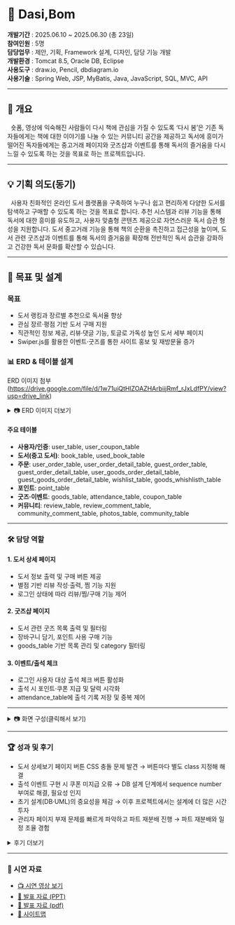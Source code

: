 # 🌸 Dasi,Bom

**개발기간** : ﻿2025.06.10 ~ 2025.06.30 (총 23일)  
**참여인원** : 5명  
**담당업무** : ﻿제안, 기획, Framework 설계, 디자인, 담당 기능 개발  
**개발환경** : Tomcat 8.5, Oracle DB, Eclipse  
**사용도구** : ﻿draw.io, Pencil, dbdiagram.io  
**사용기술** : ﻿Spring Web, JSP, MyBatis, Java, JavaScript, SQL, MVC, API  

---

## 📖 개요
&nbsp;&nbsp;숏폼, 영상에 익숙해진 사람들이 다시 책에 관심을 가질 수 있도록 ‘다시 봄’은 기존 독자들에게는 책에 대한 이야기를 나눌 수 있는 커뮤니티 공간을 제공하고 독서에 흥미가 떨어진 독자들에게는 중고거래 페이지와 굿즈샵과 이벤트를 통해 독서의 즐거움을 다시 느낄 수 있도록 하는 것을 목표로 하는 프로젝트입니다.  

---

## 💡 기획 의도(동기)
﻿&nbsp;&nbsp;사용자 친화적인 온라인 도서 플랫폼을 구축하여 누구나 쉽고 편리하게 다양한 도서를 탐색하고 구매할 수 있도록 하는 것을 목표로 합니다. 추천 시스템과 리뷰 기능을 통해 독서에 대한 흥미를 유도하고, 사용자 맞춤형 콘텐츠 제공으로 자연스러운 독서 습관 형성을 지원합니다. 도서 중고거래 기능을 통해 책의 순환을 촉진하고 접근성을 높이며, 도서 관련 굿즈샵과 이벤트를 통해 독서의 즐거움을 확장해 전반적인 독서 습관을 강화하고 건강한 독서 문화를 확산할 수 있습니다.


---

## 🎯 목표 및 설계
### 목표
- 도서 랭킹과 장르별 추천으로 독서율 향상
- 관심 장르·평점 기반 도서 구매 지원
- 직관적인 정보 제공, 리뷰·댓글 기능, 토글로 가독성 높인 도서 세부 페이지
- Swiper.js를 활용한 이벤트·굿즈를 통한 사이트 홍보 및 재방문율 증가 

### 📊 ERD & 테이블 설계
ERD 이미지 첨부 (https://drive.google.com/file/d/1w71uiQtHlZOAZHArbiijRmf_rJxLdfPY/view?usp=drive_link)

<details>
<summary>📷 ERD 이미지 더보기</summary>
  
<img width="2429" height="1409" alt="ERD" src="https://github.com/user-attachments/assets/d770190d-1c78-403a-a2d4-32aea779f2e1" />

</details>

#### 주요 테이블
- ﻿**사용자/인증**: user_table, user_coupon_table
- **도서(중고 도서)**: book_table, used_book_table
- **주문**: user_order_table, user_order_detail_table, guest_order_table, guest_order_detail_table, user_goods_order_detail_table, guest_goods_order_detail_table, wishlist_table, goods_whishlisth_table 
- **포인트**: point_table
- **굿즈·이벤트**: goods_table, attendance_table, coupon_table
- **커뮤니티**: review_table, review_comment_table, community_comment_table, photos_table, community_table


---

### 🛠️ 담당 역할
#### 1. 도서 상세 페이지
- 도서 정보 출력 및 구매 버튼 제공
- 별점 기반 리뷰 작성·출력, 찜 기능 지원
- 로그인 상태에 따라 리뷰/찜/구매 기능 제어

#### 2. 굿즈샵 페이지
- 도서 관련 굿즈 목록 출력 및 필터링
- 장바구니 담기, 포인트 사용 구매 기능
- goods_table 기반 목록 관리 및 category 필터링 

#### 3. 이벤트/출석 체크
- 로그인 사용자 대상 출석 체크 버튼 활성화
- 출석 시 포인트·쿠폰 지급 및 달력 시각화
- attendance_table에 출석 기록 저장 및 중복 제어

---

<details>
<summary>📷 화면 구성(클릭해서 보기) </summary>


|구분| 화면 | 미리보기 |
|----------|----------|----------|
|공통| 메인화면 | <img width="683" height="356" alt="image" src="https://github.com/user-attachments/assets/a790981f-18a9-4bde-8c4f-5d3119fd92e4" /> |
|공통| 굿즈 페이지 | <img width="502" height="307" alt="image" src="https://github.com/user-attachments/assets/d26cfbdc-9ebd-458e-8c38-23ac772a4ab6" /> |
|공통| 굿즈 상세 페이지 & 더보기| <img width="965" height="582" alt="image" src="https://github.com/user-attachments/assets/ad5149a7-d93f-42d3-b0f9-91603c72c3ec" /> <img width="460" height="301" alt="image" src="https://github.com/user-attachments/assets/f772022c-9836-45dc-8437-000d10d389a6" /> |
|공통| 이벤트 페이지| <img width="840" height="370" alt="image" src="https://github.com/user-attachments/assets/4a730271-2ead-4cd0-8f02-151e0248a978" /> |
|공통| 도서 상세 페이지 | <img width="846" height="447" alt="image" src="https://github.com/user-attachments/assets/e04d2302-553b-4f75-a09a-f380fa664ecf" /> |
|유저| 리뷰 작성 | <img width="600" alt="image" src="https://github.com/user-attachments/assets/9b6761ca-4055-459e-9714-b65b12ce66c3" /> |
|유저| 댓글 | <img width="600" alt="image" src="https://github.com/user-attachments/assets/49842821-4481-43cb-a518-abe28f9eed28" /> |
|유저| 출석이벤트 | <img width="600" alt="image" src="https://github.com/user-attachments/assets/63f58b3e-f7a1-4cdd-a3fb-4985aa6ddec3" /> <img width="600" alt="image" src="https://github.com/user-attachments/assets/cc53c9d1-fbb7-482c-88bf-9f9f0baf0a79" /> | 
|유저| 장바구니 | <img width="600" alt="image" src="https://github.com/user-attachments/assets/685a4a07-216d-4da5-b65e-2546fc35541e" /> | 
|유저| 결제하기 | <img width="600" alt="image" src="https://github.com/user-attachments/assets/1d07e2b4-d860-47c3-b1c5-c9317d2eb393" /> | 
|유저| 중고도서 | <img width="656" height="308" alt="image" src="https://github.com/user-attachments/assets/4e652168-c6f1-4911-b03d-5b393c5809c8" /> | 
|공통| 게시판 | <img width="593" height="325" alt="image" src="https://github.com/user-attachments/assets/edc6b5df-b396-4091-9a68-dae28e5fc791" /> | 
|유저| 마이페이지 | <img width="642" height="353" alt="image" src="https://github.com/user-attachments/assets/f26a0075-7867-4b73-b258-ff6d15f29ada" /> | 
|유저| 구매내역 & 환불 | <img width="645" height="355" alt="image" src="https://github.com/user-attachments/assets/9cc9d062-509e-41d8-a0e4-ab246933de30" /> | 
|관리자| 유저관리 & 쿠폰지급 | <img width="679" height="320" alt="image" src="https://github.com/user-attachments/assets/472da0e1-f137-4b49-9b28-6193d3cd6e78" /> |
|관리자| 구매내역 & 환불처리| <img width="482" height="292" alt="image" src="https://github.com/user-attachments/assets/80164d28-c29c-48f0-824e-65e16ef88b93" /> <img width="557" height="251" alt="image" src="https://github.com/user-attachments/assets/d6cc2d05-8ad6-44a9-9916-c0a821615ba0" /> |

</details>



---

### 🏆 성과 및 후기 
- 도서 상세보기 페이지 버튼 CSS 충돌 문제 발견 → 버튼마다 별도 class 지정해 해결
- 출석 이벤트 구현 시 쿠폰 미지급 오류 → DB 설계 단계에서 sequence number 부여로 해결, 필요성 인지
- 초기 설계(DB·UML)의 중요성을 체감 → 이후 프로젝트에서는 설계에 더 많은 시간 투자
- 관리자 페이지 부재 문제를 빠르게 파악하고 파트 재분배 진행 → 파트 재분배와 일정 조율 경험

<details>
<summary> 후기 더보기 </summary>

- **버튼 스타일링에서 배운 클래스 분리의 필요성**  
 도서 상세보기 페이지는 한 페이지에 도서에 대한 정보와 구매하기, 장바구니, 찜 버튼 그리고 리뷰 등록, 수정, 삭제 버튼 등 많은 버튼들이 있었는데 그 버튼들을 각각 원하는 위치, 크기로 변경하는데 어려움이 있었습니다. 다른 페이지에서는 원하는대로 css를 잘 구현할 수 있었지만 유독 도서 상세보기 페이지에서만 css style을 원하는대로 구현하기가 힘들어서 원인을 구글에 검색해본 결과 한 페이지 내에 “버튼”이 많을 때 버튼마다 다른 이름(class)으로 작성해주지 않으면 하나의 style이 모든 버튼에 적용돼서 버튼마다의 css를 구현하기가 힘들다는 것을 새롭게 알게 되었습니다. 

- **출석체크 오류와 DB 설계의 중요성**  
 출석체크 버튼을 누르면 매일 출석 도장이 달력에 찍히고 10일, 20일, 30일 마다 포인트와 쿠폰을 주는 출석체크 이벤트를 구현하려 했을 때 10일, 30일 마다 포인트는 지급이 되지만 쿠폰은 지급이 되지 않는 오류가 발생했습니다. 같은 출석이벤트 코드에서 포인트는 지급이 되지만 쿠폰만 지급되지 않는 상황이 가장 핵심적인 부분이라고 생각했고 포인트와 쿠폰의 코드를 나란히 두고 다른 점을 찾아보았지만 오류를 발견하지 못했고 때문에 db가 원인이라 판단하여 이번엔 포인트 테이블과 쿠폰 테이블을 비교해 보며 쿠폰 지급 테이블 작성 예시들을 검색해 본 결과 결론적으로 sequence number가 필요하지 않은 포인트와 달리 쿠폰에는 sequence number가 꼭 필요하다는 점을 알게되었습니다. 이런 경험을 통해 웹페이지 구현시 개발을 빨리 시작하는 것보다 시간이 조금 걸리더라도 초기 설계단계인 db 구성과 UML을 꼼꼼히 작성하는 것이 오히려 개발시간을 단축할 수 있음을 확실하게 알게되었고 그 이후 프로젝트 때는 초기설계 단계에 더 오랜 시간을 투자해 개발 시작 시간은 조금 늦어졌지만 오히려 오류가 적게 발생할 수 있었습니다.

- **우선순위 조정과 협업**  
 프로젝트 제출 일주일 전 관리자 페이지를 만들지 않았다는 것을 알고 다시 파트를 재분배하게 되었습니다. 아직 담당 페이지를 완성하지 못한 조원들의 진행률을 검토하고 선택과 집중을 하자는 제안을 했습니다. 가장 먼저 기간 안에 아직 완성하지 못한 페이지를 마무리하는 것을 최우선으로 두고 더 만들고 싶던 상세 페이지들과 기능들은 시간이 남으면 하기로 하고 일단 제외했습니다. 제가 맡은 도서 상세 페이지는 거의 마무리 단계였기 때문에 먼저 프론트엔드까지 끝낸 제가 다른 조원들의 프론트엔드를 맡아서 마무리하고 그 후 시간이 남아서 굿즈샵과 이벤트 페이지를 더 만들었습니다. 시간이 부족했기 때문에 굿즈샵과 이벤트 페이지는 같은 레이아웃을 사용해 시간을 단축하고 대신 출석이벤트를 구현하는 데 더 시간을 할애해서 전반적으로 지루하지 않고 참신한 페이지들을 많이 추가했습니다. 

</details>

---

### 🎥 시연 자료
- [📺 시연 영상 보기](https://drive.google.com/file/d/1pIk7VF6Yq5ruwVTl7RSlTIRkIgqB7VIe/view?usp=drive_link)  
- [📑 발표 자료 (PPT)](https://docs.google.com/presentation/d/1vRkRwIw13_7I01pk2DKZlyrN8tb0rPAd/edit?usp=drive_link&ouid=115939005204624444347&rtpof=true&sd=true)
- [📑 발표 자료 (pdf)](https://drive.google.com/file/d/1u8Gq1ahnFGYFPB6hc1C0TzIph7q17Uhy/view?usp=drive_link)
- [📑 사이트맵](https://drive.google.com/file/d/1oemhnf1p7zDzyH_jC-ZArEcNbIdBa-KX/view?usp=drive_link)
